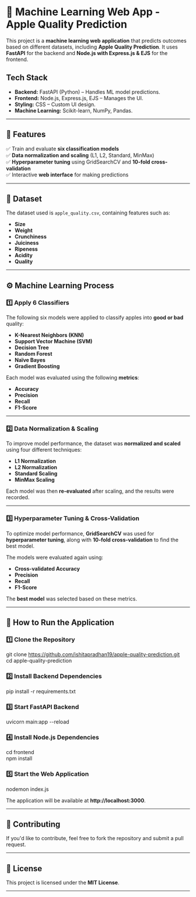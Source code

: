 # 🍏 Machine Learning Web App - Apple Quality Prediction 

This project is a **machine learning web application** that predicts outcomes based on different datasets, including **Apple Quality Prediction**. It uses **FastAPI** for the backend and **Node.js with Express.js & EJS** for the frontend.

## Tech Stack
- **Backend:** FastAPI (Python) – Handles ML model predictions.
- **Frontend:** Node.js, Express.js, EJS – Manages the UI.
- **Styling:** CSS – Custom UI design.
- **Machine Learning:** Scikit-learn, NumPy, Pandas. 

---

## 📌 Features  

✅ Train and evaluate **six classification models**  
✅ **Data normalization and scaling** (L1, L2, Standard, MinMax)  
✅ **Hyperparameter tuning** using GridSearchCV and **10-fold cross-validation**  
✅ Interactive **web interface** for making predictions  

---

## 📂 Dataset  

The dataset used is `apple_quality.csv`, containing features such as:  

- **Size**  
- **Weight**  
- **Crunchiness**  
- **Juiciness**  
- **Ripeness**  
- **Acidity**
- **Quality** 

---

## ⚙️ Machine Learning Process  

### 1️⃣ Apply 6 Classifiers  

The following six models were applied to classify apples into **good or bad** quality:  

- **K-Nearest Neighbors (KNN)**  
- **Support Vector Machine (SVM)**  
- **Decision Tree**  
- **Random Forest**  
- **Naïve Bayes**  
- **Gradient Boosting**  

Each model was evaluated using the following **metrics**:  

- **Accuracy**  
- **Precision**  
- **Recall**  
- **F1-Score**  

---

### 2️⃣ Data Normalization & Scaling  

To improve model performance, the dataset was **normalized and scaled** using four different techniques:  

- **L1 Normalization**  
- **L2 Normalization**  
- **Standard Scaling**  
- **MinMax Scaling**  

Each model was then **re-evaluated** after scaling, and the results were recorded.  

---

### 3️⃣ Hyperparameter Tuning & Cross-Validation  

To optimize model performance, **GridSearchCV** was used for **hyperparameter tuning**, along with **10-fold cross-validation** to find the best model.  

The models were evaluated again using:  

- **Cross-validated Accuracy**  
- **Precision**  
- **Recall**  
- **F1-Score**  

The **best model** was selected based on these metrics.  

---

## 🚀 How to Run the Application  

### 1️⃣ Clone the Repository  

git clone https://github.com/ishitapradhan19/apple-quality-prediction.git  
cd apple-quality-prediction  

### 2️⃣ Install Backend Dependencies  

pip install -r requirements.txt  

### 3️⃣ Start FastAPI Backend  

uvicorn main:app --reload  

### 4️⃣ Install Node.js Dependencies  

cd frontend  
npm install  

### 5️⃣ Start the Web Application  

nodemon index.js  

The application will be available at **http://localhost:3000**.  

---

## 📜 Contributing  

If you'd like to contribute, feel free to fork the repository and submit a pull request.  

---

## 📄 License  

This project is licensed under the **MIT License**.  

---

